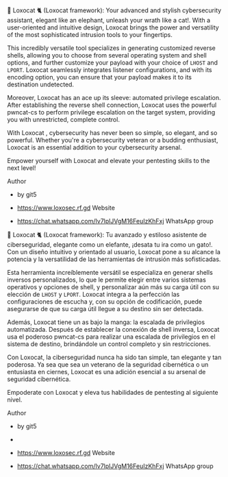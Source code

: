🐘 Loxocat 🐈 (Loxocat framework): Your advanced and stylish cybersecurity assistant, elegant like an elephant, unleash your wrath like a cat!. With a user-oriented and intuitive design, Loxocat brings the power and versatility of the most sophisticated intrusion tools to your fingertips.

This incredibly versatile tool specializes in generating customized reverse shells, allowing you to choose from several operating system and shell options, and further customize your payload with your choice of `LHOST` and `LPORT`. Loxocat seamlessly integrates listener configurations, and with its encoding option, you can ensure that your payload makes it to its destination undetected.

Moreover, Loxocat has an ace up its sleeve: automated privilege escalation. After establishing the reverse shell connection, Loxocat uses the powerful pwncat-cs to perform privilege escalation on the target system, providing you with unrestricted, complete control.

With  Loxocat , cybersecurity has never been so simple, so elegant, and so powerful. Whether you're a cybersecurity veteran or a budding enthusiast, Loxocat is an essential addition to your cybersecurity arsenal.

Empower yourself with Loxocat and elevate your pentesting skills to the next level!

Author
- by git5

- https://www.loxosec.rf.gd Website

- https://chat.whatsapp.com/Iv7lplJVgM16FeuIzKhFxj WhatsApp group

🐘 Loxocat 🐈 (Loxocat framework): Tu avanzado y estiloso asistente de ciberseguridad, elegante como un elefante, ¡desata tu ira como un gato!. Con un diseño intuitivo y orientado al usuario, Loxocat pone a su alcance la potencia y la versatilidad de las herramientas de intrusión más sofisticadas.

Esta herramienta increíblemente versátil se especializa en generar shells inversos personalizados, lo que le permite elegir entre varios sistemas operativos y opciones de shell, y personalizar aún más su carga útil con su elección de `LHOST` y `LPORT`. Loxocat integra a la perfección las configuraciones de escucha y, con su opción de codificación, puede asegurarse de que su carga útil llegue a su destino sin ser detectada.

Además, Loxocat tiene un as bajo la manga: la escalada de privilegios automatizada. Después de establecer la conexión de shell inversa, Loxocat usa el poderoso pwncat-cs para realizar una escalada de privilegios en el sistema de destino, brindándole un control completo y sin restricciones.

Con Loxocat, la ciberseguridad nunca ha sido tan simple, tan elegante y tan poderosa. Ya sea que sea un veterano de la seguridad cibernética o un entusiasta en ciernes, Loxocat es una adición esencial a su arsenal de seguridad cibernética.

Empoderate con Loxocat y eleva tus habilidades de pentesting al siguiente nivel.

Author
- by git5
- 
- https://www.loxosec.rf.gd Website

- https://chat.whatsapp.com/Iv7lplJVgM16FeuIzKhFxj WhatsApp group
